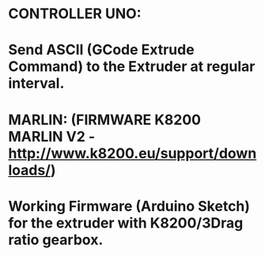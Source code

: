 # CONTROLLER UNO:
# Send ASCII (GCode Extrude Command) to the Extruder at regular interval.


# MARLIN: (FIRMWARE K8200 MARLIN V2 - http://www.k8200.eu/support/downloads/)
# Working Firmware (Arduino Sketch) for the extruder with K8200/3Drag ratio gearbox.
